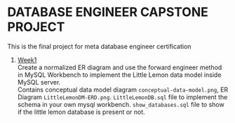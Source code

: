 # DATABASE ENGINEER CAPSTONE PROJECT
This is the final project for meta database engineer certification

1. <a href='week-1'>Week1</a>
    <Br> Create a normalized ER diagram and use the forward engineer method in MySQL Workbench to implement the Little Lemon data model inside MySQL server.<br>
    Contains conceptual data model diagram ```conceptual-data-model.png```, ER Diagram ```LittleLemonDM-ERD.png```.
    ```LittleLemonDB.sql``` file to implement the schema in your own mysql workbench.
    ```show_databases.sql``` file to show if the little lemon database is present or not.


